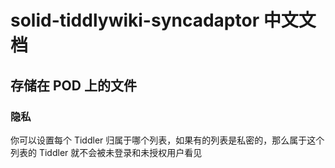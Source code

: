# solid-tiddlywiki-syncadaptor 中文文档

## 存储在 POD 上的文件

### 隐私

你可以设置每个 Tiddler 归属于哪个列表，如果有的列表是私密的，那么属于这个列表的 Tiddler 就不会被未登录和未授权用户看见
